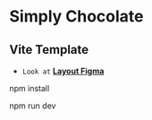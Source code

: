 # Simply Chocolate

## Vite Template

- `Look at`
  [**Layout Figma**](<https://www.figma.com/file/hWS0WjUdehyZhDuTxmnPdb/Simply-Chocolate-(Copy)-(Copy)?type=design&node-id=609-1205&mode=design&t=X8ENm7K0590yiXfG-0>)

npm install

npm run dev
